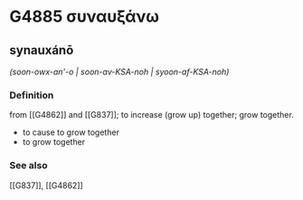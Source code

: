 # G4885 συναυξάνω

## synauxánō

_(soon-owx-an'-o | soon-av-KSA-noh | syoon-af-KSA-noh)_

### Definition

from [[G4862]] and [[G837]]; to increase (grow up) together; grow together.

- to cause to grow together
- to grow together

### See also

[[G837]], [[G4862]]

